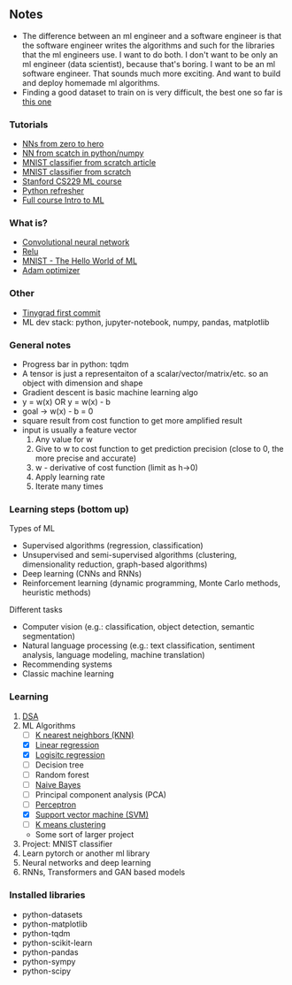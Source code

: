 ## Notes
- The difference between an ml engineer and a software engineer is that the software engineer writes
  the algorithms and such for the libraries that the ml engineers use. I want to do both. I don't
  want to be only an ml engineer (data scientist), because that's boring. I want to be an ml
  software engineer. That sounds much more exciting. And want to build and deploy homemade ml
  algorithms.
- Finding a good dataset to train on is very difficult, the best one so far is
  [this one](https://www.kaggle.com/code/martandsay/height-weight-regression-classification/input)

### Tutorials
- [NNs from zero to hero](https://www.youtube.com/playlist?list=PLAqhIrjkxbuWI23v9cThsA9GvCAUhRvKZ)
- [NN from scatch in python/numpy](https://www.youtube.com/watch?v=w8yWXqWQYmU)
- [MNIST classifier from scratch article](https://towardsdatascience.com/mnist-handwritten-digits-classification-from-scratch-using-python-numpy-b08e401c4dab)
- [MNIST classifier from scratch](https://github.com/kdexd/digit-classifier)
- [Stanford CS229 ML course](https://www.youtube.com/playlist?list=PLoROMvodv4rMiGQp3WXShtMGgzqpfVfbU)
- [Python refresher](https://learnxinyminutes.com/docs/python/)
- [Full course Intro to ML](https://www.udacity.com/course/intro-to-machine-learning--ud120)

### What is?
- [Convolutional neural network](https://en.wikipedia.org/wiki/Convolutional_neural_network)
- [Relu](https://machinelearningmastery.com/rectified-linear-activation-function-for-deep-learning-neural-networks/)
- [MNIST - The Hello World of ML](https://en.wikipedia.org/wiki/MNIST_database)
- [Adam optimizer](https://machinelearningmastery.com/adam-optimization-algorithm-for-deep-learning/)

### Other
- [Tinygrad first commit](https://github.com/tinygrad/tinygrad/tree/1bb258350092defd802cf6fbb94b1e8de96935cc)
- ML dev stack: python, jupyter-notebook, numpy, pandas, matplotlib

### General notes
- Progress bar in python: tqdm
- A tensor is just a representaiton of a scalar/vector/matrix/etc. so an object with dimension and shape
- Gradient descent is basic machine learning algo
- y = w(x) OR y = w(x) - b
- goal -> w(x) - b = 0
- square result from cost function to get more amplified result
- input is usually a feature vector
	1. Any value for w
	2. Give to w to cost function to get prediction precision (close to 0, the more precise and accurate)
	3. w - derivative of cost function (limit as h->0)
	4. Apply learning rate
	5. Iterate many times

### Learning steps (bottom up)
Types of ML
- Supervised algorithms (regression, classification)
- Unsupervised and semi-supervised algorithms (clustering, dimensionality reduction, graph-based algorithms)
- Deep learning (CNNs and RNNs)
- Reinforcement learning (dynamic programming, Monte Carlo methods, heuristic methods)

Different tasks
- Computer vision (e.g.: classification, object detection, semantic segmentation)
- Natural language processing (e.g.: text classification, sentiment analysis, language modeling, machine translation)
- Recommending systems
- Classic machine learning

### Learning
1. [DSA](https://frontendmasters.com/courses/algorithms/)
2. ML Algorithms
    - [ ] [K nearest neighbors (KNN)](https://www.youtube.com/watch?v=rTEtEy5o3X0)
    - [X] [Linear regression](https://www.youtube.com/watch?v=VmbA0pi2cRQ)
    - [X] [Logisitc regression](https://www.youtube.com/watch?v=YYEJ_GUguHw)
    - [ ] Decision tree
    - [ ] Random forest
    - [ ] [Naive Bayes](https://www.youtube.com/watch?v=TLInuAorxqE)
    - [ ] Principal component analysis (PCA)
    - [ ] [Perceptron](https://www.youtube.com/watch?v=aOEoxyA4uXU)
    - [X] [Support vector machine (SVM)](https://www.youtube.com/watch?v=T9UcK-TxQGw)
    - [ ] [K means clustering](https://www.youtube.com/watch?v=6UF5Ysk_2gk)
    - Some sort of larger project
3. Project: MNIST classifier
4. Learn pytorch or another ml library
5. Neural networks and deep learning
6. RNNs, Transformers and GAN based models

### Installed libraries
- python-datasets
- python-matplotlib
- python-tqdm
- python-scikit-learn
- python-pandas
- python-sympy
- python-scipy
